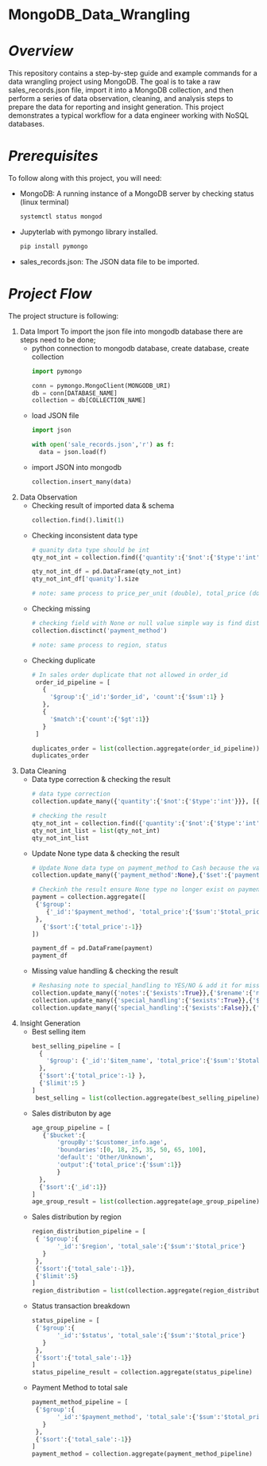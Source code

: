 # MongoDB_Data_Wrangling
# *Overview*

This repository contains a step-by-step guide and example commands for a data wrangling project using MongoDB. The goal is
to take a raw sales_records.json file, import it into a MongoDB collection, and then perform a series of data observation,
cleaning, and analysis steps to prepare the data for reporting and insight generation. This project demonstrates a typical
workflow for a data engineer working with NoSQL databases.

# *Prerequisites*
To follow along with this project, you will need:
- MongoDB: A running instance of a MongoDB server by checking status (linux terminal)
  ```bash
  systemctl status mongod 
- Jupyterlab with pymongo library installed.
  ```bash
  pip install pymongo
- sales_records.json: The JSON data file to be imported.
  
# *Project Flow*
The project structure is following:
1. Data Import
   To import the json file into mongodb database there are steps need to be done;
   - python connection to mongodb database, create database, create collection
     ```python
     import pymongo

     conn = pymongo.MongoClient(MONGODB_URI)
     db = conn[DATABASE_NAME]
     collection = db[COLLECTION_NAME]
   - load JSON file
     ```python
     import json

     with open('sale_records.json','r') as f:
       data = json.load(f)

   - import JSON into mongodb
     ``` python
     collection.insert_many(data)
3. Data Observation
   - Checking result of imported data & schema
     ```python
     collection.find().limit(1)
   - Checking inconsistent data type
     ```python
     # quanity data type should be int
     qty_not_int = collection.find({'quantity':{'$not':{'$type':'int'}}},{'_id':0, 'order_id':1, 'quantity':1})

     qty_not_int_df = pd.DataFrame(qty_not_int)
     qty_not_int_df['quanity'].size

     # note: same process to price_per_unit (double), total_price (double) 
   - Checking missing
     ```python
     # checking field with None or null value simple way is find distinct value
     collection.disctinct('payment_method')

     # note: same process to region, status     
   - Checking duplicate
     ```python
     # In sales order duplicate that not allowed in order_id
      order_id_pipeline = [
        {
          '$group':{'_id':'$order_id', 'count':{'$sum':1} }
        },
        {
          '$match':{'count':{'$gt':1}}
        }
      ]

     duplicates_order = list(collection.aggregate(order_id_pipeline))
     duplicates_order
5. Data Cleaning
   - Data type correction & checking the result
     ```python
     # data type correction
     collection.update_many({'quantity':{'$not':{'$type':'int'}}}, [{'$set':{'quantity':{'$toInt':'$quantity'}}}])

     # checking the result
     qty_not_int = collection.find({'quantity':{'$not':{'$type':'int'}}},{'_id':0, 'order_id':1, 'quantity':1})
     qty_not_int_list = list(qty_not_int)
     qty_not_int_list
   - Update None type data & checking the result
     ```python
     # Update None data type on payment_method to Cash because the value close to it
     collection.update_many({'payment_method':None},{'$set':{'payment_method':'Cash'}})

     # Checkinh the result ensure None type no longer exist on payment
     payment = collection.aggregate([
      {'$group':
         {'_id':'$payment_method', 'total_price':{'$sum':'$total_price'}}       
      },
        {'$sort':{'total_price':-1}}
     ])

     payment_df = pd.DataFrame(payment)
     payment_df
   - Missing value handling & checking the result
     ```python
     # Reshasing note to special_handling to YES/NO & add it for missing field notes
     collection.update_many({'notes':{'$exists':True}},{'$rename':{'notes':'special_handling'}})
     collection.update_many({'special_handling':{'$exists':True}},{'$set':{'special_handling':'YES'}})
     collection.update_many({'special_handling':{'$exists':False}},{'$set':{'special_handling':'NO'}}) 
7. Insight Generation
   - Best selling item
     ```python
     best_selling_pipeline = [
       {
         '$group': {'_id':'$item_name', 'total_price':{'$sum':'$total_price'} }
       },
       {'$sort':{'total_price':-1} },
       {'$limit':5 }    
     ]
      best_selling = list(collection.aggregate(best_selling_pipeline))
   - Sales distributon by age
     ```python
     age_group_pipeline = [
        {'$bucket':{
            'groupBy':'$customer_info.age',
            'boundaries':[0, 18, 25, 35, 50, 65, 100],
            'default': 'Other/Unknown',
            'output':{'total_price':{'$sum':1}}
            }
       },
       {'$sort':{'_id':1}}
     ]
     age_group_result = list(collection.aggregate(age_group_pipeline))
   - Sales distribution by region
     ```python
     region_distribution_pipeline = [
      { '$group':{
            '_id':'$region', 'total_sale':{'$sum':'$total_price'}
        }
      },
      {'$sort':{'total_sale':-1}},
      {'$limit':5}
     ]
     region_distribution = list(collection.aggregate(region_distribution_pipeline))
   - Status transaction breakdown
     ```python
     status_pipeline = [
      {'$group':{
            '_id':'$status', 'total_sale':{'$sum':'$total_price'}
        }
      },
      {'$sort':{'total_sale':-1}}
     ]
     status_pipeline_result = collection.aggregate(status_pipeline)
   - Payment Method to total sale
     ```python
     payment_method_pipeline = [
      {'$group':{
            '_id':'$payment_method', 'total_sale':{'$sum':'$total_price'}
        }
      },
      {'$sort':{'total_sale':-1}}
     ]
     payment_method = collection.aggregate(payment_method_pipeline)
